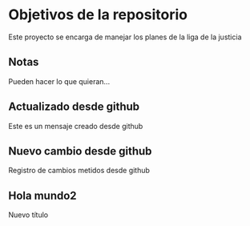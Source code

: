 # Objetivos de la repositorio

Este proyecto se encarga de manejar los planes de la liga de la justicia


## Notas
Pueden hacer lo que quieran...

## Actualizado desde github

Este es un mensaje creado desde github

## Nuevo cambio desde github

Registro de cambios metidos desde github

## Hola mundo2
Nuevo título

